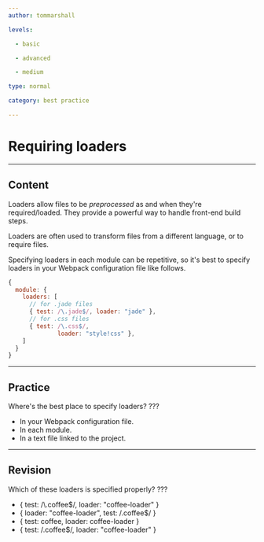 ```yaml
---
author: tommarshall

levels:

  - basic

  - advanced

  - medium

type: normal

category: best practice

---
```

# Requiring loaders

---
## Content

Loaders allow files to be *preprocessed* as and when they're required/loaded. They provide a powerful way to handle front-end build steps.

Loaders are often used to transform files from a different language, or to require files.

Specifying loaders in each module can be repetitive, so it's best to specify loaders in your Webpack configuration file like follows.

```javaScript
{
  module: {
    loaders: [
      // for .jade files
      { test: /\.jade$/, loader: "jade" },
      // for .css files
      { test: /\.css$/, 
              loader: "style!css" },
    ]
  }
}
```

---
## Practice

Where's the best place to specify loaders? ???

* In your Webpack configuration file.
* In each module.
* In a text file linked to the project.

---
## Revision

Which of these loaders is specified properly? ???
* { test: /\\.coffee$/, loader: "coffee-loader" }
* { loader: "coffee-loader", test: /\.coffee$/ }
* { test: coffee, loader: coffee-loader }
* { test: /.coffee$/, loader: "coffee-loader" }